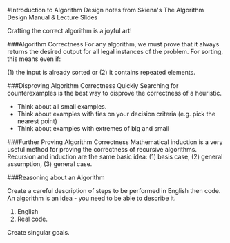 #Introduction to Algorithm Design
notes from Skiena's The Algorithm Design Manual & Lecture Slides

Crafting the correct algorithm is a joyful art!

###Algorithm Correctness
For any algorithm, we must prove that it always returns the
desired output for all legal instances of the problem.
For sorting, this means even if:

(1) the input is already sorted or (2) it contains repeated elements.

###Disproving Algorithm Correctness Quickly
Searching for counterexamples is the best way to disprove the
correctness of a heuristic.
* Think about all small examples.
* Think about examples with ties on your decision criteria
(e.g. pick the nearest point)
* Think about examples with extremes of big and small

###Further Proving Algorithm Correctness
Mathematical induction is a very useful method for proving
the correctness of recursive algorithms.
Recursion and induction are the same basic idea: (1) basis
case, (2) general assumption, (3) general case.

###Reasoning about an Algorithm

Create a careful description of steps to be performed in English then code. An algorithm is an idea - you need to be able to describe it.

1. English
2. Real code.

Create singular goals. 
